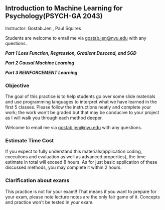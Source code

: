 ## Introduction to Machine Learning for Psychology(PSYCH-GA 2043)
Instructor: Gostab.Jen , Paul Squires

Students are welcome to email me via gostab.jen@nyu.edu with any questions.

***Part 1 Loss Function, Regression, Gradient Descend, and SGD***

***Part 2 Causal Machine Learning***

***Part 3 REINFORCEMENT Learning***

### Objective

The goal of this practice is to help students go over some slide materials and use programming languages to interpret what we have learned in the first 5 classes. Please follow the instructions neatly and complete your work; the work won't be graded but that may be conducive to your project as I will walk you through each method deeper.

Welcome to email me via gostab.jen@nyu.edu with any questions.

### Estimate Time Cost

If you expect to fully understand this materials(application coding, executions and evaluation as well as advanced properties), the time estimate in total will exceed 8 hours. As for just basic application of these discussed methods, you may complete it within 2 hours.

### Clarification about exams

This practice is not for your exam!! That means if you want to prepare for your exam, please note lecture notes are the only fair game of it. Concepts and practice won't be tested in your exam.
